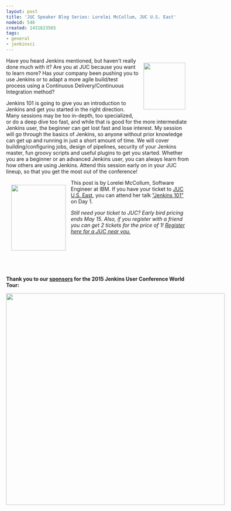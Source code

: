 ```yaml
---
layout: post
title: 'JUC Speaker Blog Series: Lorelei McCollum, JUC U.S. East'
nodeid: 546
created: 1431623565
tags:
- general
- jenkinsci
---
```

<div style="float:right; margin:1em">
<img src="https://jenkins-ci.org/sites/default/files/images/Jenkins_Butler_0.png" width=114 height=128>
</div>

<p>Have you heard Jenkins mentioned, but haven't really done much with it? Are you at JUC because you want to learn more? Has your company been pushing you to use Jenkins or to adapt a more agile build/test process using a Continuous Delivery/Continuous Integration method?</p>

<p>Jenkins 101 is going to give you an introduction to Jenkins and get you started in the right direction. Many sessions may be too in-depth, too specialized, or do a deep dive too fast, and while that is good for the more intermediate Jenkins user, the beginner can get lost fast and lose interest. My session will go through the basics of Jenkins, so anyone without prior knowledge can get up and running in just a short amount of time. We will cover building/configuring jobs, design of pipelines, security of your Jenkins master, fun groovy scripts and useful plugins to get you started. Whether you are a beginner or an advanced Jenkins user, you can always learn from how others are using Jenkins. Attend this session early on in your JUC lineup, so that you get the most out of the conference!</p>

<div style="float:left; margin:1em">
<img src="https://jenkins-ci.org/sites/default/files/images/01-02-1600-McCollum_0.png" width=149 height=180>
</div>

<p>This post is by Lorelei McCollum, Software Engineer at IBM. If you have your ticket to <a href="http://www.cloudbees.com/jenkins/juc-2015/us-east">JUC U.S. East</a>, you can attend her talk <a href="http://www.cloudbees.com/jenkins/juc-2015/abstracts/us-east/01-02-1500-mccollum">"Jenkins 101"</a> on Day 1.</p>

<p><i>Still need your ticket to JUC? Early bird pricing ends May 15. Also, if you register with a friend you can get 2 tickets for the price of 1! <a href="http://www.cloudbees.com/jenkins/juc-2015/">Register here for a JUC near you.</a></i></p>
<br><br><br><br><br>
<p><b>Thank you to our <a href="http://www.cloudbees.com/jenkins/juc-2015/sponsors">sponsors</a> for the 2015 Jenkins User Conference World Tour:</p></b>

<div style="float:left; margin:0em">
<img src="http://jenkins-ci.org/sites/default/files/images/sponsors-06032015-02_0.png" width=598 height=579>
</div>
